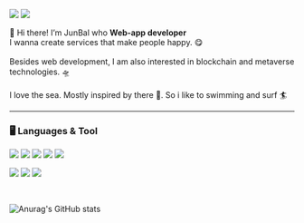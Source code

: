 <img src="https://img.shields.io/badge/JunBal-20c997?style=flat-square&logo=Vimeo&logoColor=white"/>  <img src="https://img.shields.io/badge/oh971021@gmail.com-ea4335?style=flat-square&logo=Gmail&logoColor=white"/>

👋 Hi there! I’m JunBal who <b> Web-app developer </b> <br>
I wanna create services that make people happy. 😋 <br><br>
Besides web development, I am also interested in blockchain and metaverse technologies. 🛸 <br><br>
I love the sea. Mostly inspired by there 🌊. So i like to swimming and surf &#127940;

<hr>
<h3>🖥  Languages & Tool</h3>

<img src="https://img.shields.io/badge/Golang-00add8?style=flat-square&logo=Go&logoColor=white"/> <img src="https://img.shields.io/badge/Java-007396?style=flat-square&logo=Java&logoColor=white"/> <img src="https://img.shields.io/badge/HTML5-e34f26?style=flat-square&logo=HTML5&logoColor=white"/> <img src="https://img.shields.io/badge/CSS3-1572b6?style=flat-square&logo=CSS3&logoColor=white"/> <img src="https://img.shields.io/badge/JavaScript-F7DF1E?style=flat-square&logo=JavaScript&logoColor=white"/>

<img src="https://img.shields.io/badge/VScode-007acc?style=flat-square&logo=Visual Studio Code&logoColor=white"/> <img src="https://img.shields.io/badge/Eclipse IDE-2c2255?style=flat-square&logo=Eclipse IDE&logoColor=white"/> <img src="https://img.shields.io/badge/GitHub-181717?style=flat-square&logo=GitHub&logoColor=white"/>

<br>

![Anurag's GitHub stats](https://github-readme-stats.vercel.app/api?username=oh971021&show_icons=true&theme=flag-india)

<!---
oh971021/oh971021 is a ✨ special ✨ repository because its `README.md` (this file) appears on your GitHub profile.
You can click the Preview link to take a look at your changes.
--->

